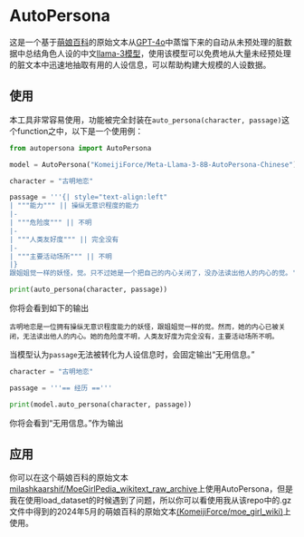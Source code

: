 # AutoPersona

这是一个基于[萌娘百科](https://zh.moegirl.org.cn/%E8%90%8C%E5%A8%98)的原始文本从[GPT-4o](https://openai.com/index/hello-gpt-4o/)中蒸馏下来的自动从未预处理的脏数据中总结角色人设的中文[llama-3模型](https://huggingface.co/KomeijiForce/Meta-Llama-3-8B-AutoPersona-Chinese)，使用该模型可以免费地从大量未经预处理的脏文本中迅速地抽取有用的人设信息，可以帮助构建大规模的人设数据。

## 使用

本工具非常容易使用，功能被完全封装在```auto_persona(character, passage)```这个function之中，以下是一个使用例：

```python
from autopersona import AutoPersona

model = AutoPersona("KomeijiForce/Meta-Llama-3-8B-AutoPersona-Chinese")

character = "古明地恋"

passage = '''{| style="text-align:left"
| """能力""" || 操纵无意识程度的能力
|-
| """危险度""" || 不明
|-
| """人类友好度""" || 完全没有
|-
| """主要活动场所""" || 不明
|}
跟姐姐觉一样的妖怪，觉。只不过她是一个把自己的内心关闭了，没办法读出他人的内心的觉。'''

print(auto_persona(character, passage))
```

你将会看到如下的输出
```
古明地恋是一位拥有操纵无意识程度能力的妖怪，跟姐姐觉一样的觉。然而，她的内心已被关闭，无法读出他人的内心。她的危险度不明，人类友好度为完全没有，主要活动场所不明。
```

当模型认为```passage```无法被转化为人设信息时，会固定输出“无用信息。”

```python
character = "古明地恋"

passage = '''== 经历 =='''

print(model.auto_persona(character, passage))
```

你将会看到“无用信息。”作为输出

## 应用

你可以在这个萌娘百科的原始文本[milashkaarshif/MoeGirlPedia_wikitext_raw_archive](https://huggingface.co/datasets/milashkaarshif/MoeGirlPedia_wikitext_raw_archive)上使用AutoPersona，但是我在使用load_dataset的时候遇到了问题，所以你可以看使用我从该repo中的.gz文件中得到的2024年5月的萌娘百科的原始文本[(KomeijiForce/moe_girl_wiki)](KomeijiForce/moe_girl_wiki)上使用。
